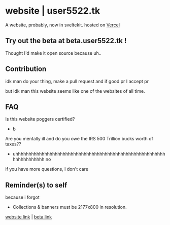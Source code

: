 # website | user5522.tk

A website, probably, now in sveltekit.
hosted on [Vercel](https://vercel.com)

## Try out the beta at beta.user5522.tk !

Thought I'd make it open source because uh..

## Contribution

idk man do your thing, make a pull request
and if good pr I accept pr

but idk man this website seems like one of the websites
of all time.

## FAQ

Is this website poggers certified?

- b

Are you mentally ill and do you owe the IRS 500 Trillion
bucks worth of taxes??

- uhhhhhhhhhhhhhhhhhhhhhhhhhhhhhhhhhhhhhhhhhhhhhhhhhhhhhhhhhhhhhhhhhhhhh no

if you have more questions, I don't care

## Reminder(s) to self

because i forgot

- Collections & banners must be 2177x800 in resolution.

[website link](https://user5522.tk) | [beta link](https://beta.user5522.tk)
